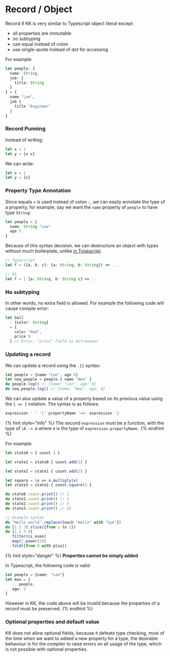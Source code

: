 # Record / Object

Record if KK is very similar to Typescript object literal except:

* all properties are immutable
* no subtyping
* use equal instead of colon
* use single-quote instead of dot for accessing

For example:

```typescript
let people: {
  name: String,
  job: {
    title: String
  }
} = {
  name "Lee"，
  job {
    title "Engineer"
  }
}
```

### Record Punning

Instead of writing:

```typescript
let x = 1
let y = {x x}
```

We can write:

```typescript
let x = 1
let y = {x}
```

### Property Type Annotation

Since equals `=`  is used instead of colon `:`, we can easily annotate the type of a property, for example, say we want the `name` property of `people` to have type `String`:

```typescript
let people = {
  name: String "Lee"
  age 5
}
```

Because of this syntax decision, we can destructure an object with types without much boilerplate, unlike [in Typescript](https://github.com/microsoft/TypeScript/issues/29526).

```typescript
// Typecsript
let f = ({a, b: c}: {a: String, b: String}) => ...

// kk
let f = | {a: String, b: String c} => ...
```

### No subtyping

In other words, no extra field is allowed. For example the following code will cause compile error:

```typescript
let ball 
  : {color: String} 
  = {
    color "Red",
    price 9
  } // Error, "price" field is extraneous 
```

### Updating a record

We can update a record using the `.{}` syntax:

```typescript
let people = {name "Lee", age 6}
let new_people = people.{ name "Wee" }
do people.log() // {name: "Lee", age: 6}
do new_people.log() // {name: "Wee", age: 6}
```

We can also update a value of a property based on its previous value using the `{ => }` notation. The syntax is as follows:

```c
expression '.' '{' propertyName '=>' expression '}'
```

{% hint style="info" %}
The second `expression` must be a function, with the type of `\A -> A` where `A` is the type of `expression.propertyName.`
{% endhint %}

For example:

```typescript
let state0 = { count 1 }

let state1 = state0.{ count.add(1) }

let state2 = state1.{ count.add(2) }

let square = \x => x.multiply(x)
let state3 = state2.{ count.square() }

do state0.count.print() // 1
do state1.count.print() // 2
do state2.count.print() // 4
do state3.count.print() // 16
```

```typescript
// Example syntax
do "Hello world".replace({each "Hello" with "bye"})
do [1 2 3].slice({from 1 to 2})
do [1 2 3 4]
  .filter(is_even)
  .map(|.power(2))
  .fold({from 0 with plus})
```

{% hint style="danger" %}
**Properties cannot be simply added**

In Typescript, the following code is valid:

```typescript
let people = {name: "Lee"}
let man = {
   ...people,
   age: 5
}
```

However in KK, the code above will be invalid because the properties of a record must be preserved.
{% endhint %}



### Optional properties and default value

KK does not allow optional fields, because it defeats type checking, most of the time when we want to added a new property for a type, the desirable behaviour is for the compiler to raise errors on all usage of the type, which is not possible with optional properties.



